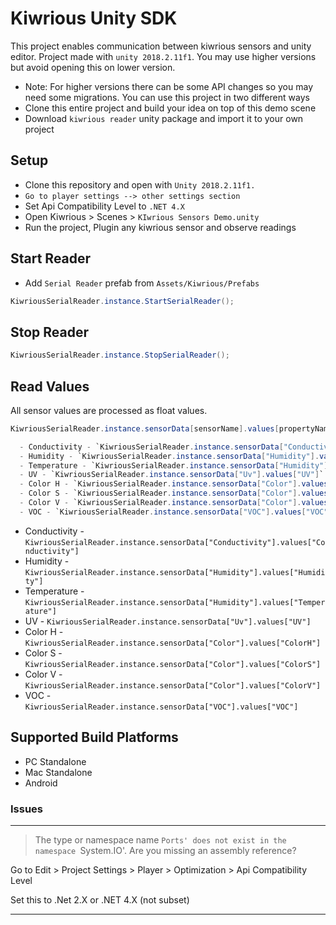 # Kiwrious Unity SDK

This project enables communication between kiwrious sensors and unity editor.
Project made with `unity 2018.2.11f1`. You may use higher versions but avoid opening this on lower version.
- Note: For higher versions there can be some API changes so you may need some migrations.
You can use this project in two different ways
- Clone this entire project and build your idea on top of this demo scene
- Download `kiwrious reader` unity package and import it to your own project

## Setup

- Clone this repository and open with `Unity 2018.2.11f1.`
- `Go to player settings --> other settings section`
- Set Api Compatibility Level to `.NET 4.X`
- Open Kiwrious > Scenes > `KIwrious Sensors Demo.unity`
- Run the project, Plugin any kiwrious sensor and observe readings

## Start Reader
- Add `Serial Reader` prefab from `Assets/Kiwrious/Prefabs`
```csharp
KiwriousSerialReader.instance.StartSerialReader();
```
## Stop Reader
```csharp
KiwriousSerialReader.instance.StopSerialReader();
```

## Read Values

All sensor values are processed as float values.
```csharp
KiwriousSerialReader.instance.sensorData[sensorName].values[propertyName];
```

```csharp
  - Conductivity - `KiwriousSerialReader.instance.sensorData["Conductivity"].values["Conductivity"]`
  - Humidity - `KiwriousSerialReader.instance.sensorData["Humidity"].values["Humidity"]`
  - Temperature - `KiwriousSerialReader.instance.sensorData["Humidity"].values["Temperature"]`
  - UV - `KiwriousSerialReader.instance.sensorData["Uv"].values["UV"]`
  - Color H - `KiwriousSerialReader.instance.sensorData["Color"].values["ColorH"]`
  - Color S - `KiwriousSerialReader.instance.sensorData["Color"].values["ColorS"]`
  - Color V - `KiwriousSerialReader.instance.sensorData["Color"].values["ColorV"]`
  - VOC - `KiwriousSerialReader.instance.sensorData["VOC"].values["VOC"]`
```
- Conductivity - `KiwriousSerialReader.instance.sensorData["Conductivity"].values["Conductivity"]`
- Humidity - `KiwriousSerialReader.instance.sensorData["Humidity"].values["Humidity"]`
- Temperature - `KiwriousSerialReader.instance.sensorData["Humidity"].values["Temperature"]`
- UV - `KiwriousSerialReader.instance.sensorData["Uv"].values["UV"]`
- Color H - `KiwriousSerialReader.instance.sensorData["Color"].values["ColorH"]`
- Color S - `KiwriousSerialReader.instance.sensorData["Color"].values["ColorS"]`
- Color V - `KiwriousSerialReader.instance.sensorData["Color"].values["ColorV"]`
- VOC - `KiwriousSerialReader.instance.sensorData["VOC"].values["VOC"]`


## Supported Build Platforms
* PC Standalone
* Mac Standalone
* Android


### Issues
---
> The type or namespace name `Ports' does not exist in the namespace `System.IO'. Are you missing an assembly reference?

Go to Edit > Project Settings > Player > Optimization > Api Compatibility Level

Set this to .Net 2.X or .NET 4.X (not subset)

---
